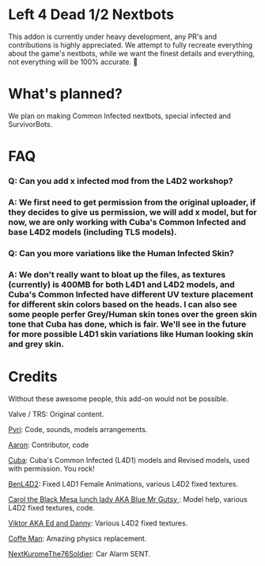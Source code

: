 # Left 4 Dead 1/2 Nextbots
This addon is currently under heavy development, any PR's and contributions is highly appreciated. 
We attempt to fully recreate everything about the game's nextbots, while we want the finest details and everything, not everything will be 100% accurate.
💖

# What's planned?
We plan on making Common Infected nextbots, special infected and SurvivorBots.

# FAQ
### Q: Can you add x infected mod from the L4D2 workshop?

### A: We first need to get permission from the original uploader, if they decides to give us permission, we will add x model, but for now, we are only working with Cuba's Common Infected and base L4D2 models (including TLS models).

### Q: Can you more variations like the Human Infected Skin?

### A: We don't really want to bloat up the files, as textures (currently) is 400MB for both L4D1 and L4D2 models, and Cuba's Common Infected have different UV texture placement for different skin colors based on the heads. I can also see some people perfer Grey/Human skin tones over the green skin tone that Cuba has done, which is fair. We'll see in the future for more possible L4D1 skin variations like Human looking skin and grey skin.

# Credits
Without these awesome people, this add-on would not be possible.

Valve / TRS: Original content.

[Pyri](https://steamcommunity.com/id/CarcerCityZMB/): Code, sounds, models arrangements.

[Aaron](https://steamcommunity.com/id/AaronTheShadowWolf_Steam): Contributor, code

[Cuba](https://steamcommunity.com/id/TheRealMeatyMate): Cuba's Common Infected (L4D1) models and Revised models, used with permission. You rock!

[BenL4D2](https://steamcommunity.com/id/benl4d2): Fixed L4D1 Female Animations, various L4D2 fixed textures.

[Carol the Black Mesa lunch lady AKA Blue Mr Gutsy
](https://steamcommunity.com/profiles/76561199076737556): Model help, various L4D2 fixed textures, code.

[Viktor AKA Ed and Danny](https://steamcommunity.com/id/edwardanddanny): Various L4D2 fixed textures.

[Coffe Man](https://steamcommunity.com/id/iplayhalflifeandstuff): Amazing physics replacement.

[NextKuromeThe76Soldier](https://steamcommunity.com/id/Castor76TheSoldier): Car Alarm SENT. 
